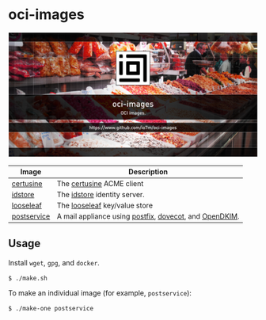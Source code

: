 oci-images
===

![oci-images](./readme.jpg?raw=true)

| Image                      | Description                                                                                                                                |
|----------------------------|--------------------------------------------------------------------------------------------------------------------------------------------|
| [certusine](certusine)     | The [certusine](https://www.io7m.com/software/certusine) ACME client                                                                       |
| [idstore](idstore)         | The [idstore](https://www.io7m.com/software/idstore/) identity server.                                                                     |
| [looseleaf](looseleaf)     | The [looseleaf](https://www.io7m.com/software/looseleaf) key/value store                                                                   |
| [postservice](postservice) | A mail appliance using [postfix](https://www.postfix.org/), [dovecot](https://www.dovecot.org/), and [OpenDKIM](http://www.opendkim.org/). |

## Usage

Install `wget`, `gpg`, and `docker`.

```shell
$ ./make.sh
```

To make an individual image (for example, `postservice`):

```shell
$ ./make-one postservice
```
